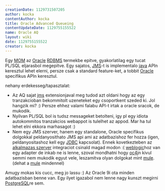 ```yaml
---
creationDate: 1129731507205 
author: kocka 
contentAuthor: kocka 
title: Oracle Advanced Queueing 
contentUpdateDate: 1129755155522 
name: Oracle AQ 
layout: wiki 
date: 1129755155522 
creator: kocka 
---
```

Egy [MOM](MOM.html) az [Oracle](Oracle.html) [RDBMS](RDBMS.html) termekbe epitve, gyakorlatilag egy tucat PL/SQL eljarasbol megepitve. Egy sajatos, [JMS](JMS.html)-t is implementalo [java](java.html) APIn keresztul lehet elerni, persze csak a standard feature-ket, a tobbit [Oracle](Oracle.html) specifikus APIn keresztul.

nehany erdekesseg/tapasztalat:

*   Az AQ sajat [jms](JMS.html) extensionjaval meg tudod azt oldani hogy az egy tranzakcioban bekommitolt uzeneteket egy csoportkent szeded ki. Jol hangzik mi? :) Persze ehhez valami falabu API-t irtak a oracle sracok, de mukodik.
*   Nyilvan PL/SQL bol is tudsz messageket betolteni, igy pl egy idiota autokommitos tranzakcios webappot is tulelhet az appod. Mar ha tul lehet elni ekkora marhasagot :)
*   Nem egy JMS szerver, hanem egy standalone, Oracle specifikus dolgokkal peldanyosithato JMS api ami az adatbazishoz fer hozza (igen, peldanyositashoz kell egy [JDBC](JDBC.html) kapcsolat). Ennek kovetkezteben az [alkalmazas szerver](Alkalmazas%20Szerver.html) integraciot csinald magad modon :( [weblogic](weblogic.html)hoz van egy adapter de inkab ne is lenne, szoval mondhatni hogy [oc4j](oc4j.html)n kivul semmi nem mukodik egyut vele, leszamitva olyan dolgokat mint [mule](mule.html). (dehat a [mule](mule.html) mindennel)



Amugy mokas kis cucc, meg jo lassu :) Az Oracle 9i ota minden adatbazisban benne van. Egy ilyet igazabol nem lenne nagy kunszt megirni [PostgreSQL](PostgreSQL.html)re sem.
